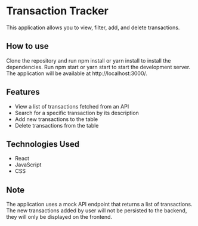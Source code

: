# Transaction Tracker
This application allows you to view, filter, add, and delete transactions.

## How to use
Clone the repository and run npm install or yarn install to install the dependencies.
Run npm start or yarn start to start the development server.
The application will be available at http://localhost:3000/.

## Features
- View a list of transactions fetched from an API
- Search for a specific transaction by its description
- Add new transactions to the table
- Delete transactions from the table

## Technologies Used
- React
- JavaScript
- CSS

## Note
The application uses a mock API endpoint that returns a list of transactions. The new transactions added by user will not be persisted to the backend, they will only be displayed on the frontend.
